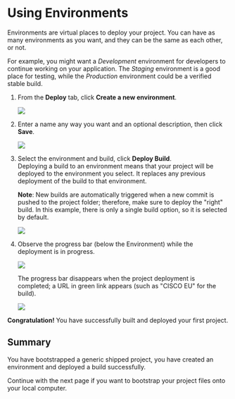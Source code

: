 # Using Environments

Environments are virtual places to deploy your project. You can have as many environments as you want, and they can be the same as each other, or not.

For example, you might want a *Development* environment for developers to continue working on your application. The *Staging* environment is a good place for testing, while the *Production* environment could be a verified stable build.

1. From the **Deploy** tab, click **Create a new environment**.

	![](posts/files/shipped-quick-start/assets/environment-create.PNG)


2. Enter a name any way you want and an optional description, then click **Save**.

    ![](posts/files/shipped-quick-start/assets/environment-name.png)

3. Select the environment and build, click **Deploy Build**.  
	Deploying a build to an environment means that your project will be deployed to the environment you select. It replaces any previous deployment of the build to that environment.

    **Note**: New builds are automatically triggered when a new commit is pushed to the project folder; therefore, make sure to deploy the "right" build. In this example, there is only a single build option, so it is selected by default. 
    
    ![](posts/files/shipped-quick-start/assets/environment-select-build.png)

4.  Observe the progress bar (below the Environment) while the deployment is in progress.

    ![](posts/files/shipped-quick-start/assets/environment-progress.png)

    The progress bar disappears when the project deployment is completed; a URL in green link appears (such as "CISCO EU" for the build).

    ![](posts/files/shipped-quick-start/assets/deploy.png)

**Congratulation!** You have successfully built and deployed your first project.

## Summary

You have bootstrapped a generic shipped project, you have created an environment and deployed a build successfully.

Continue with the next page if you want to bootstrap your project files onto your local computer.

